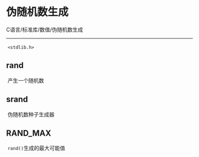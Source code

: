 # 伪随机数生成

C语言/标准库/数值/伪随机数生成

---

​		`<stdlib.h>`

## rand

​		产生一个随机数



## srand 

​		伪随机数种子生成器



## RAND_MAX

​		`rand()`生成的最大可能值